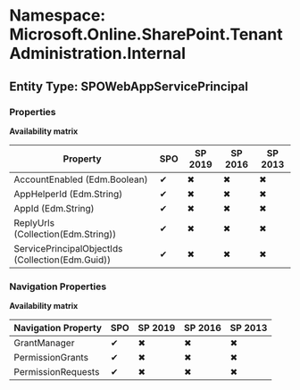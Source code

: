 # Namespace: Microsoft.Online.SharePoint.TenantAdministration.Internal

## Entity Type: SPOWebAppServicePrincipal

### Properties

**Availability matrix**

Property | SPO | SP 2019 | SP 2016 | SP 2013
----------|-----|---------|---------|--------
AccountEnabled (Edm.Boolean) | ✔ | ✖ | ✖ | ✖
AppHelperId (Edm.String) | ✔ | ✖ | ✖ | ✖
AppId (Edm.String) | ✔ | ✖ | ✖ | ✖
ReplyUrls (Collection(Edm.String)) | ✔ | ✖ | ✖ | ✖
ServicePrincipalObjectIds (Collection(Edm.Guid)) | ✔ | ✖ | ✖ | ✖

### Navigation Properties

**Availability matrix**

Navigation Property | SPO | SP 2019 | SP 2016 | SP 2013
----------|-----|---------|---------|--------
GrantManager | ✔ | ✖ | ✖ | ✖
PermissionGrants | ✔ | ✖ | ✖ | ✖
PermissionRequests | ✔ | ✖ | ✖ | ✖
